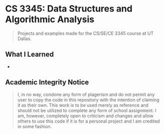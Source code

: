 # **CS 3345: Data Structures and Algorithmic Analysis**

> Projects and examples made for the CS/SE/CE 3345 course at UT Dallas.

## What I Learned

-

## Academic Integrity Notice

> I, in no way, condone any form of plagerism and do not permit any user to copy the code in this repository with the intention of claiming it as their own. This work is to be used merely as reference and should not be utilized to complete any form of school assignment. I am, however, completely open to criticism and changes and allow others to use this code if it is for a personal project and I am credited in some fashion.
